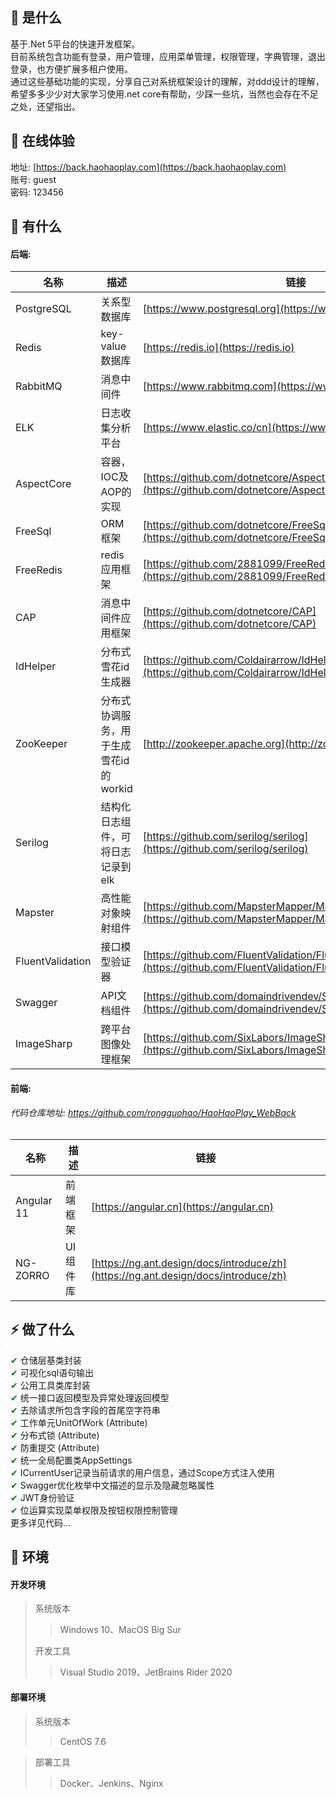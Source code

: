 ## 🍄 是什么

基于.Net 5平台的快速开发框架。  
目前系统包含功能有登录，用户管理，应用菜单管理，权限管理，字典管理，退出登录，也方便扩展多租户使用。  
通过这些基础功能的实现，分享自己对系统框架设计的理解，对ddd设计的理解，希望多多少少对大家学习使用.net core有帮助，少踩一些坑，当然也会存在不足之处，还望指出。

## 🍿 在线体验
地址: [https://back.haohaoplay.com](https://back.haohaoplay.com)  
账号: guest  
密码: 123456  

## 🥗 有什么
#### 后端:
名称 | 描述 | 链接
----|----|----
PostgreSQL | 关系型数据库 | [https://www.postgresql.org](https://www.postgresql.org)
Redis | key-value数据库 | [https://redis.io](https://redis.io)
RabbitMQ | 消息中间件 | [https://www.rabbitmq.com](https://www.rabbitmq.com)
ELK | 日志收集分析平台 | [https://www.elastic.co/cn](https://www.elastic.co/cn/)
AspectCore | 容器，IOC及AOP的实现| [https://github.com/dotnetcore/AspectCore-Framework](https://github.com/dotnetcore/AspectCore-Framework)
FreeSql | ORM框架 | [https://github.com/dotnetcore/FreeSql](https://github.com/dotnetcore/FreeSql)
FreeRedis | redis应用框架 | [https://github.com/2881099/FreeRedis](https://github.com/2881099/FreeRedis)
CAP | 消息中间件应用框架 | [https://github.com/dotnetcore/CAP](https://github.com/dotnetcore/CAP)
IdHelper | 分布式雪花id生成器 | [https://github.com/Coldairarrow/IdHelper](https://github.com/Coldairarrow/IdHelper)
ZooKeeper | 分布式协调服务，用于生成雪花id的workid | [http://zookeeper.apache.org](http://zookeeper.apache.org)
Serilog | 结构化日志组件，可将日志记录到elk | [https://github.com/serilog/serilog](https://github.com/serilog/serilog)
Mapster | 高性能对象映射组件 | [https://github.com/MapsterMapper/Mapster](https://github.com/MapsterMapper/Mapster)
FluentValidation | 接口模型验证器 | [https://github.com/FluentValidation/FluentValidation](https://github.com/FluentValidation/FluentValidation)
Swagger | API文档组件 | [https://github.com/domaindrivendev/Swashbuckle.AspNetCore](https://github.com/domaindrivendev/Swashbuckle.AspNetCore)
ImageSharp | 跨平台图像处理框架 | [https://github.com/SixLabors/ImageSharp](https://github.com/SixLabors/ImageSharp)

#### 前端:
###### 代码仓库地址: https://github.com/rongguohao/HaoHaoPlay_WebBack
名称 | 描述 | 链接
----|------|----
Angular 11 | 前端框架 | [https://angular.cn](https://angular.cn)
NG-ZORRO | UI 组件库 | [https://ng.ant.design/docs/introduce/zh](https://ng.ant.design/docs/introduce/zh)

## ⚡ 做了什么
<font style="color:green">✔</font> 仓储层基类封装  
<font style="color:green">✔</font> 可视化sql语句输出  
<font style="color:green">✔</font> 公用工具类库封装  
<font style="color:green">✔</font> 统一接口返回模型及异常处理返回模型  
<font style="color:green">✔</font> 去除请求所包含字段的首尾空字符串  
<font style="color:green">✔</font> 工作单元UnitOfWork (Attribute)  
<font style="color:green">✔</font> 分布式锁 (Attribute)  
<font style="color:green">✔</font> 防重提交 (Attribute)  
<font style="color:green">✔</font> 统一全局配置类AppSettings  
<font style="color:green">✔</font> ICurrentUser记录当前请求的用户信息，通过Scope方式注入使用  
<font style="color:green">✔</font> Swagger优化枚举中文描述的显示及隐藏忽略属性  
<font style="color:green">✔</font> JWT身份验证  
<font style="color:green">✔</font> 位运算实现菜单权限及按钮权限控制管理  
更多详见代码...  

## 🥪 环境

#### 开发环境
> 系统版本
>
> > Windows 10、MacOS Big Sur
> > 
> 开发工具
>
> > Visual Studio 2019、JetBrains Rider 2020  

#### 部署环境
> 系统版本
>
> > CentOS 7.6  

> 部署工具  
>
> > Docker、Jenkins、Nginx  
